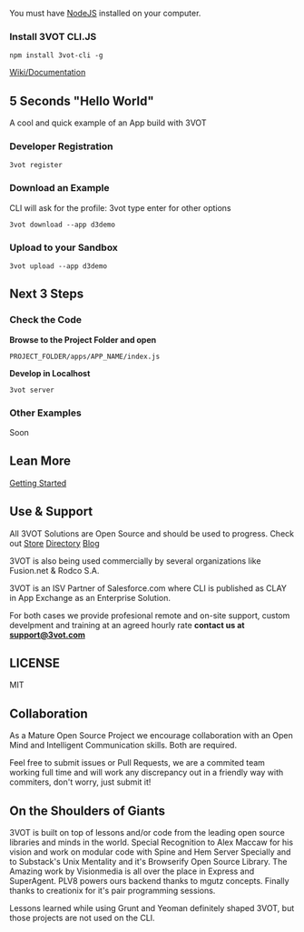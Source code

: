 You must have [NodeJS](nodejs.org) installed on your computer.

### Install 3VOT CLI.JS
~~~
npm install 3vot-cli -g
~~~

[Wiki/Documentation](https://github.com/3vot/3vot-cli/wiki)

## 5 Seconds "Hello World" ##
A cool and quick example of an App build with 3VOT

### Developer Registration
```
3vot register
```

### Download an Example
CLI will ask for the profile: 3vot
type enter for other options
```
3vot download --app d3demo
```

### Upload to your Sandbox
```
3vot upload --app d3demo
```

## Next 3 Steps ##
### Check the Code
**Browse to the Project Folder and open**
```
PROJECT_FOLDER/apps/APP_NAME/index.js
```

**Develop in Localhost**
```
3vot server
```
### Other Examples
Soon

## Lean More ##
[Getting Started](https://github.com/3vot/3vot-cli/wiki/Getting-Started)

## Use & Support  ##
All 3VOT Solutions are Open Source and should be used to progress. Check out [Store](3vot.com/3vot/store) [Directory](3vot.com/3vot/directory) [Blog](3vot.com/blog)

3VOT is also being used commercially by several organizations like Fusion.net & Rodco S.A.

3VOT is an ISV Partner of Salesforce.com where CLI is published as CLAY in App Exchange as an Enterprise Solution.

For both cases we provide profesional remote and on-site support, custom develpment and training at an agreed hourly rate **contact us at support@3vot.com**

## LICENSE ##
MIT 

## Collaboration  ##
As a Mature Open Source Project we encourage collaboration with an Open Mind and Intelligent Communication skills. Both are required.

Feel free to submit issues or Pull Requests, we are a commited team working full time and will work any discrepancy out in a friendly way with commiters, don't worry, just submit it!

## On the Shoulders of Giants ##

3VOT is built on top of lessons and/or code from the leading open source libraries and minds in the world. Special Recognition to Alex Maccaw for his vision and work on modular code with Spine and Hem Server Specially and to Substack's Unix Mentality and it's Browserify Open Source Library. The Amazing work by Visionmedia is all over the place in Express and SuperAgent. PLV8 powers ours backend thanks to mgutz concepts. Finally thanks to creationix for it's pair programming sessions.

Lessons learned while using Grunt and Yeoman definitely shaped 3VOT, but those projects are not used on the CLI.

